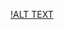[!ALT TEXT](https://github.com/SaifurRR/Extract-Transform-Load-Data-Engineering/blob/main/ETL_DAG_Airflow_scheduling.jpg)
